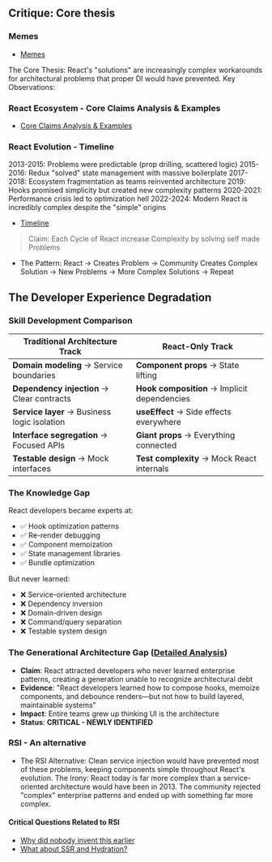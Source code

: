 ## Critique: Core thesis

### Memes

- [Memes](./Memes.md)

The Core Thesis: React's "solutions" are increasingly complex workarounds for architectural problems that proper DI would have prevented.
Key Observations:

### React Ecosystem - Core Claims Analysis & Examples

- [Core Claims Analysis & Examples](./React%20Ecosystem%20Critique:%20Core%20Claims%20Analysis.md)

### React Evolution - Timeline

2013-2015: Problems were predictable (prop drilling, scattered logic)
2015-2016: Redux "solved" state management with massive boilerplate
2017-2018: Ecosystem fragmentation as teams reinvented architecture
2019: Hooks promised simplicity but created new complexity patterns
2020-2021: Performance crisis led to optimization hell
2022-2024: Modern React is incredibly complex despite the "simple" origins

- [Timeline](./React%20Evolution%20Timeline%20Simple%20to%20Complex.md)

> Claim: Each Cycle of React increase Complexity by solving self made Problems

- The Pattern: React → Creates Problem → Community Creates Complex Solution → New Problems → More Complex Solutions → Repeat

## The Developer Experience Degradation

### **Skill Development Comparison**

| Traditional Architecture Track               | React-Only Track                             |
| -------------------------------------------- | -------------------------------------------- |
| **Domain modeling** → Service boundaries     | **Component props** → State lifting          |
| **Dependency injection** → Clear contracts   | **Hook composition** → Implicit dependencies |
| **Service layer** → Business logic isolation | **useEffect** → Side effects everywhere      |
| **Interface segregation** → Focused APIs     | **Giant props** → Everything connected       |
| **Testable design** → Mock interfaces        | **Test complexity** → Mock React internals   |

### **The Knowledge Gap**

React developers became experts at:

- ✅ Hook optimization patterns
- ✅ Re-render debugging
- ✅ Component memoization
- ✅ State management libraries
- ✅ Bundle optimization

But never learned:

- ❌ Service-oriented architecture
- ❌ Dependency inversion
- ❌ Domain-driven design
- ❌ Command/query separation
- ❌ Testable system design

### **The Generational Architecture Gap** ([Detailed Analysis](./examples/The%20Generational%20Architecture%20Gap%20Analysis.md))

- **Claim**: React attracted developers who never learned enterprise patterns, creating a generation unable to recognize architectural debt
- **Evidence**: "React developers learned how to compose hooks, memoize components, and debounce renders—but not how to build layered, maintainable systems"
- **Impact**: Entire teams grew up thinking UI is the architecture
- **Status**: **CRITICAL - NEWLY IDENTIFIED**

### RSI - An alternative

- The RSI Alternative: Clean service injection would have prevented most of these problems, keeping components simple throughout React's evolution.
  The Irony: React today is far more complex than a service-oriented architecture would have been in 2013. The community rejected "complex" enterprise patterns and ended up with something far more complex.

#### Critical Questions Related to RSI

- [Why did nobody invent this earlier](./RSI/Why%20did%20nobody%20invent%20this%20earlier.md)
- [What about SSR and Hydration?](./RSI/What%20about%20SSR/README.md)
  
